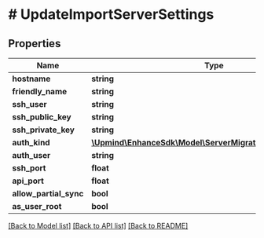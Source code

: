 # # UpdateImportServerSettings

## Properties

Name | Type | Description | Notes
------------ | ------------- | ------------- | -------------
**hostname** | **string** |  | [optional]
**friendly_name** | **string** |  | [optional]
**ssh_user** | **string** |  | [optional]
**ssh_public_key** | **string** |  | [optional]
**ssh_private_key** | **string** |  | [optional]
**auth_kind** | [**\Upmind\EnhanceSdk\Model\ServerMigrationSettingsAuthType**](ServerMigrationSettingsAuthType.md) |  | [optional]
**auth_user** | **string** |  | [optional]
**ssh_port** | **float** |  | [optional]
**api_port** | **float** |  | [optional]
**allow_partial_sync** | **bool** |  | [optional]
**as_user_root** | **bool** |  | [optional]

[[Back to Model list]](../../README.md#models) [[Back to API list]](../../README.md#endpoints) [[Back to README]](../../README.md)
